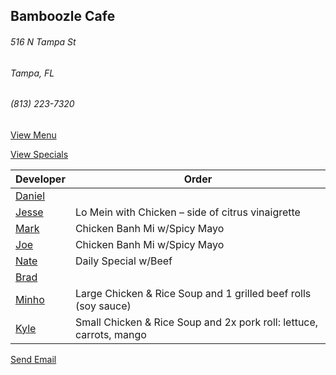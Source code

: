 ## Bamboozle Cafe
###### 516 N Tampa St
###### Tampa, FL
###### (813) 223-7320

[View Menu](http://bamboozlecafe.com/bamboozle-cafe-lunch-menu/)

[View Specials](http://bamboozlecafe.com/bamboozle-cafe-lunch-specials/)

Developer     | Order
--------------|---------------------
[Daniel](https://github.com/dtartaglia)           	| 
[Jesse](https://github.com/jessecurry)              | Lo Mein with Chicken – side of citrus vinaigrette
[Mark](http://github.com/mark-smithtb)              | Chicken Banh Mi w/Spicy Mayo
[Joe](https://github.com/Montchat)                  | Chicken Banh Mi w/Spicy Mayo
[Nate](https://github.com/thunemn)                  | Daily Special w/Beef
[Brad](https://github.com/bself)                    | 
[Minho](https://github.com/minhochoi)               | Large Chicken & Rice Soup and 1 grilled beef rolls (soy sauce)
[Kyle](https://github.com/kjswartz)                 | Small Chicken & Rice Soup and 2x pork roll: lettuce, carrots, mango


<a href="mailto:info@bamboozlecafe.com?cc=bamboozlecafe@gmail.com&subject=11:30am%20Haneke%20Design%20Developer Lunch&body=https%3A%2F%2Fgithub.com%2Fhanekedesign%2Fdeveloper-lunch%2Fblob%2Fmaster%2Fbamboozle.md">Send Email</a>
